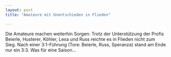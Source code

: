 ```yaml
---
layout: post
title: "Amateure mit Unentschieden in Flieden"

---
```


Die Amateure machen weiterhin Sorgen: Trotz der Unterstützung der Profis Beierle, Husterer, Köhler, Lexa und Russ reichte es in Flieden nicht zum Sieg. Nach einer 3:1-Führung (Tore: Beierle, Russ, Speranza) stand am Ende nur ein 3:3. Was für eine Saison...



